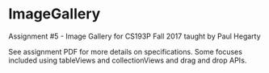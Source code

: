 # ImageGallery
Assignment #5 - Image Gallery for CS193P Fall 2017 taught by Paul Hegarty 

See assignment PDF for more details on specifications.
Some focuses included using tableViews and collectionViews and drag and drop APIs.
